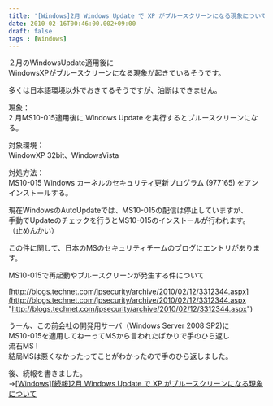 ```yaml
---
title: '[Windows]2月 Windows Update で XP がブルースクリーンになる現象について'
date: 2010-02-16T00:46:00.002+09:00
draft: false
tags : [Windows]
---
```


２月のWindowsUpdate適用後に  
WindowsXPがブルースクリーンになる現象が起きているそうです。  
  
多くは日本語環境以外でおきてるそうですが、油断はできません。  
  
  

現象：  
2 月MS10-015適用後に Windows Update を実行するとブルースクリーンになる。  
  
  
対象環境：  
WindowXP 32bit、WindowsVista  
  
  
対処方法：  
MS10-015 Windows カーネルのセキュリティ更新プログラム (977165) をアンインストールする。

  
  
現在WindowsのAutoUpdateでは、MS10-015の配信は停止していますが、  
手動でUpdateのチェックを行うとMS10-015のインストールが行われます。  
（止めんかい）  
  
  
この件に関して、日本のMSのセキュリティチームのブログにエントリがあります。  
  
MS10-015で再起動やブルースクリーンが発生する件について

[http://blogs.technet.com/jpsecurity/archive/2010/02/12/3312344.aspx](http://blogs.technet.com/jpsecurity/archive/2010/02/12/3312344.aspx "http://blogs.technet.com/jpsecurity/archive/2010/02/12/3312344.aspx")  
  
  
  
うーん、この前会社の開発用サーバ（Windows Server 2008 SP2)に  
MS10-015を適用してねーってMSから言われたばかりで手のひら返し  
流石MS !  
結局MSは悪くなかったってことがわかったので手のひら返しました。  
  
後、続報を書きました。  
→[\[Windows\]\[続報\]2月 Windows Update で XP がブルースクリーンになる現象について](http://blog.callas1900.net/2010/02/windows2-windows-update-xp.html)